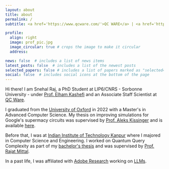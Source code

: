 ```yaml
---
layout: about
title: about
permalink: /
subtitle: <a href='https://www.qcware.com/'>QC WARE</a> | <a href='https://www.lip6.fr/?LANG=en'>LIP6</a> | <a href='https://www.sorbonne-universite.fr/'>Sorbonne Universite</a>.

profile:
  align: right
  image: prof_pic.jpg
  image_circular: true # crops the image to make it circular
  address: 

news: false  # includes a list of news items
latest_posts: false  # includes a list of the newest posts
selected_papers: false # includes a list of papers marked as "selected={true}"
social: false  # includes social icons at the bottom of the page
---
```


Hi there! I am Snehal Raj, a PhD Student at LIP6/CNRS - Sorbonne University - under [Prof. Elham Kashefi](https://www.lip6.fr/actualite/personnes-fiche.php?ident=P1427) and an Associate Staff Scientist at [QC Ware](https://www.qcware.com/).

 I graduated from the [University of Oxford](https://www.cs.ox.ac.uk/) in 2022 with a Master's in Advanced Computer Science. My thesis on improving simulations for Google's supermacy circuits was supervised by [Prof. Aleks Kissinger](https://www.cs.ox.ac.uk/people/aleks.kissinger/) and is available [here](https://www.cs.ox.ac.uk/people/aleks.kissinger/theses/raj-thesis.pdf).
 
 Before that, I was at [Indian Institute of Technology Kanpur](https://www.iitk.ac.in/) where I majored in Computer Science and Engineering. I worked on Quantum Query Complexity as part of my [bachelor's thesis](https://github.com/SnehalRaj/CS396A/blob/master/Report.pdf) and was supervised by [Prof. Rajat Mittal](https://www.cse.iitk.ac.in/users/rmittal/).

 In a past life, I was affiliated with [Adobe Research](https://research.adobe.com/) working on [LLMs](https://aclanthology.org/2021.emnlp-main.798/?utm_campaign=%E6%AF%8E%E9%80%B1%20NLP%20%E8%AB%96%E6%96%87&utm_medium=email&utm_source=Revue%20newsletter). 

